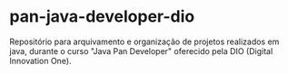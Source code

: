 # pan-java-developer-dio
Repositório para arquivamento e organização de projetos realizados em java, durante o curso "Java Pan Developer" oferecido pela DIO (Digital Innovation One).
